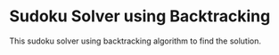 # Sudoku Solver using Backtracking

This sudoku solver using  backtracking algorithm to  find the solution. 
